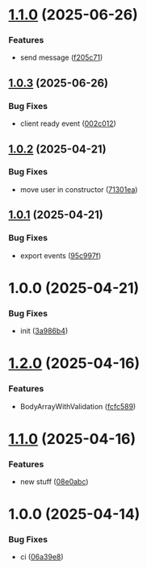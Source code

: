# [1.1.0](https://github.com/menelai/nestjs-websocket/compare/v1.0.3...v1.1.0) (2025-06-26)


### Features

* send message ([f205c71](https://github.com/menelai/nestjs-websocket/commit/f205c71c24449cb9712dbf91e1515b6b475ca2d5))

## [1.0.3](https://github.com/menelai/nestjs-websocket/compare/v1.0.2...v1.0.3) (2025-06-26)


### Bug Fixes

* client ready event ([002c012](https://github.com/menelai/nestjs-websocket/commit/002c01252ede619a01f2723879e60019d14544b8))

## [1.0.2](https://github.com/menelai/nestjs-websocket/compare/v1.0.1...v1.0.2) (2025-04-21)


### Bug Fixes

* move user in constructor ([71301ea](https://github.com/menelai/nestjs-websocket/commit/71301eac6e64b8f432306fd0085ae2636e4e8eef))

## [1.0.1](https://github.com/menelai/nestjs-websocket/compare/v1.0.0...v1.0.1) (2025-04-21)


### Bug Fixes

* export events ([95c997f](https://github.com/menelai/nestjs-websocket/commit/95c997f6804bd8906ff14bd608eacd913b75b561))

# 1.0.0 (2025-04-21)


### Bug Fixes

* init ([3a986b4](https://github.com/menelai/nestjs-websocket/commit/3a986b4e2730184f25d42ed3a9292e06c4019ff4))

# [1.2.0](https://github.com/menelai/nestjs-tools/compare/v1.1.0...v1.2.0) (2025-04-16)


### Features

* BodyArrayWithValidation ([fcfc589](https://github.com/menelai/nestjs-tools/commit/fcfc5892f87bd2fa0d8cd30f97e31cb721e080f7))

# [1.1.0](https://github.com/menelai/nestjs-tools/compare/v1.0.0...v1.1.0) (2025-04-16)


### Features

* new stuff ([08e0abc](https://github.com/menelai/nestjs-tools/commit/08e0abcfbf199b04bd472ca08aa19a8952b2db12))

# 1.0.0 (2025-04-14)


### Bug Fixes

* ci ([06a39e8](https://github.com/menelai/nestjs-tools/commit/06a39e88265417fa115d8495a32f60190def0fb1))
